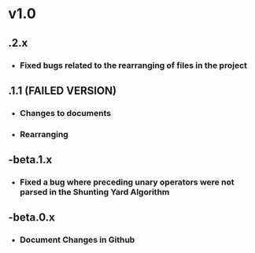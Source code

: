 # v1.0
## .2.x
* ### Fixed bugs related to the rearranging of files in the project
## .1.1 (FAILED VERSION)
* ### Changes to documents 
* ### Rearranging
## -beta.1.x
* ### Fixed a bug where preceding unary operators were not parsed in the Shunting Yard Algorithm
## -beta.0.x
* ### Document Changes in Github
